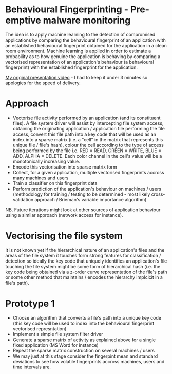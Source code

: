 # Behavioural Fingerprinting - Pre-emptive malware monitoring
The idea is to apply machine learning to the detection of compromised applications by comparing the behavioural fingerprint of an application with an established behavioural fingerprint obtained for the application in a clean room environment.
Machine learning is applied in order to estimate a probability as to how genuine the application is behaving by comparing a vectorised representation of an application's behaviour (a behavioural fingerprint) with the established fingerprint for the application.

[My original presentation video](https://youtu.be/ZaBt7gynkx4) - I had to keep it under 3 minutes so apologies for the speed of delivery.

# Approach
- Vectorise file activity performed by an application (and its constituent files). A file system driver will assist by intercepting file system access, obtaining the originating application / application file performing the file access, convert this file path into a key code that will be used as an index into a sparse matrix (i.e. a "cell" in the matrix that represents this unique file / file's hash), colour the cell according to the type of access being performed by the file i.e. RED = READ, GREEN = WRITE, BLUE = ADD, ALPHA = DELETE. Each color channel in the cell's value will be a monotonically increasing value.
- Encode this vectorisation into sparse matrix form
- Collect, for a given application, multiple vectorised fingerprints accross many machines and users
- Train a classifier on this fingerprint data
- Perform prediction of the application's behaviour on machines / users (methodology for training / testing to be determined - most likely cross-validation approach / Brieman's variable importance algorithm)

NB. Future iterations might look at other sources of application behaviour using a similar approach (network access for instance).

# Vectorising the file system
It is not known yet if the hierarchical nature of an application's files and the areas of the file system it touches form strong features for classification / detection so ideally the key code that uniquely identifies an application's file touching the file system might be some form of hierarchical hash (i.e. the key code being obtained via a z-order curve representation of the file's path or some other method that maintains / encodes the hierarchy implcicit in a file's path).

# Prototype 1
- Choose an algorithm that converts a file's path into a unique key code (this key code will be used to index into the behavioural fingerprint vectorised represntation)
- Implement a simple file system filter driver
- Generate a sparse matrix of activity as explained above for a single fixed application (MS Word for instance)
- Repeat the sparse matrix construction on several machines / users
- We may just at this stage consider the fingerpint mean and standard deviations to see how volatile fingerprints accross machines, users and time intervals are.


